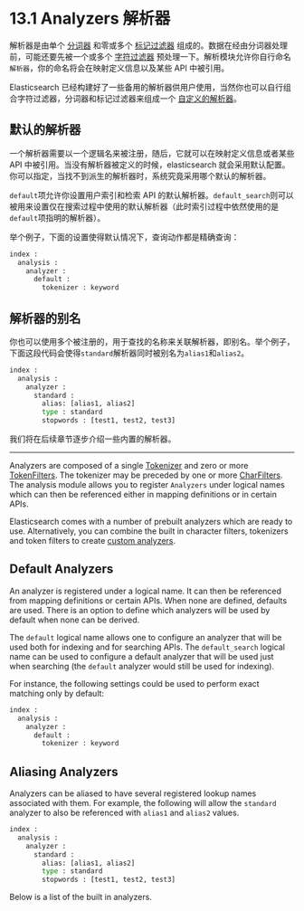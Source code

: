 # 13.1 Analyzers 解析器

解析器是由单个 [分词器](https://www.gitbook.com/book/scsundefined/elasticsearch-reference-cn/edit#) 和零或多个 [标记过滤器](https://www.gitbook.com/book/scsundefined/elasticsearch-reference-cn/edit#) 组成的。数据在经由分词器处理前，可能还要先被一个或多个 [字符过滤器](https://www.gitbook.com/book/scsundefined/elasticsearch-reference-cn/edit#) 预处理一下。解析模块允许你自行命名`解析器`，你的命名将会在映射定义信息以及某些 API 中被引用。

Elasticsearch 已经构建好了一些备用的解析器供用户使用，当然你也可以自行组合字符过滤器，分词器和标记过滤器来组成一个 [自定义的解析器](https://www.gitbook.com/book/scsundefined/elasticsearch-reference-cn/edit#)。

## 默认的解析器

一个解析器需要以一个逻辑名来被注册，随后，它就可以在映射定义信息或者某些 API 中被引用。当没有解析器被定义的时候，elasticsearch 就会采用默认配置。你可以指定，当找不到派生的解析器时，系统究竟采用哪个默认的解析器。

`default`项允许你设置用户索引和检索 API 的默认解析器。`default_search`则可以被用来设置仅在搜索过程中使用的默认解析器（此时索引过程中依然使用的是`default`项指明的解析器）。

举个例子，下面的设置使得默认情况下，查询动作都是精确查询：

```bash
index :
  analysis :
    analyzer :
      default :
        tokenizer : keyword
```

## 解析器的别名

你也可以使用多个被注册的，用于查找的名称来关联解析器，即别名。举个例子，下面这段代码会使得`standard`解析器同时被别名为`alias1`和`alias2`。

```bash
index :
  analysis :
    analyzer :
      standard :
        alias: [alias1, alias2]
        type : standard
        stopwords : [test1, test2, test3]
```

我们将在后续章节逐步介绍一些内置的解析器。

***

Analyzers are composed of a single [Tokenizer](https://www.elastic.co/guide/en/elasticsearch/reference/current/analysis-tokenizers.html) and zero or more [TokenFilters](https://www.elastic.co/guide/en/elasticsearch/reference/current/analysis-tokenfilters.html). The tokenizer may be preceded by one or more [CharFilters](https://www.elastic.co/guide/en/elasticsearch/reference/current/analysis-charfilters.html). The analysis module allows you to register `Analyzers` under logical names which can then be referenced either in mapping definitions or in certain APIs.

Elasticsearch comes with a number of prebuilt analyzers which are ready to use. Alternatively, you can combine the built in character filters, tokenizers and token filters to create [custom analyzers](https://www.elastic.co/guide/en/elasticsearch/reference/current/analysis-custom-analyzer.html).

## Default Analyzers

An analyzer is registered under a logical name. It can then be referenced from mapping definitions or certain APIs. When none are defined, defaults are used. There is an option to define which analyzers will be used by default when none can be derived.

The `default` logical name allows one to configure an analyzer that will be used both for indexing and for searching APIs. The `default_search` logical name can be used to configure a default analyzer that will be used just when searching (the `default` analyzer would still be used for indexing).

For instance, the following settings could be used to perform exact matching only by default:

```bash
index :
  analysis :
    analyzer :
      default :
        tokenizer : keyword
```

## Aliasing Analyzers

Analyzers can be aliased to have several registered lookup names associated with them. For example, the following will allow the `standard` analyzer to also be referenced with `alias1` and `alias2` values.

```bash
index :
  analysis :
    analyzer :
      standard :
        alias: [alias1, alias2]
        type : standard
        stopwords : [test1, test2, test3]
```

Below is a list of the built in analyzers.
